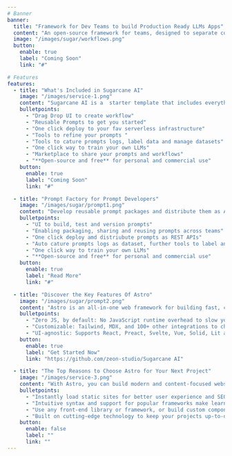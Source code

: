 ```yaml
---
# Banner
banner:
  title: "Framework for Dev Teams to build Production Ready LLMs Apps"
  content: "An open-source framework for teams, designed to separate concerns among various roles such as data scientists, prompt developers, and app developers. It enables the creation of workflow apps, prompt management, and fine-tuning of large language models (LLMs)"
  image: "/images/sugar/workflows.png"
  button:
    enable: true
    label: "Coming Soon"
    link: "#"

# Features
features:
  - title: "What's Included in Sugarcane AI"
    image: "/images/service-1.png"
    content: "Sugarcane AI is a  starter template that includes everything you need to get started with you LLM powered Workflow App. What's Included in Sugarcane AI"
    bulletpoints:
      - "Drag Drop UI to create workflow"
      - "Reusable Prompts to get you started"
      - "One click deploy to your fav serverless infrastructure"
      - "Tools to refine your prompts "
      - "Tools to cature prompts logs, label data and manage datasets"
      - "One click way to train your own LLMs"
      - "Marketplace to share your prompts and workflows"
      - "**Open-source and free** for personal and commercial use"
    button:
      enable: true
      label: "Coming Soon"
      link: "#"

  - title: "Prompt Factory for Prompt Developers"
    image: "/images/sugar/prompt1.png"
    content: "Develop reusable prompt packages and distribute them as APIs for application developers"
    bulletpoints:
      - "UI to build, test and version prompts"
      - "Enabling packaging, sharing and reusing prompts across teams"
      - "One click deploy amd distriubute prompts as REST APIs"
      - "Auto cature prompts logs as dataset, further tools to label and refine dataset"
      - "One click way to train your own LLMs"
      - "**Open-source and free** for personal and commercial use"
    button:
      enable: true
      label: "Read More"
      link: "#"

  - title: "Discover the Key Features Of Astro"
    image: "/images/sugar/prompt2.png"
    content: "Astro is an all-in-one web framework for building fast, content-focused websites. It offers a range of exciting features for developers and website creators. Some of the key features are:"
    bulletpoints:
      - "Zero JS, by default: No JavaScript runtime overhead to slow you down."
      - "Customizable: Tailwind, MDX, and 100+ other integrations to choose from."
      - "UI-agnostic: Supports React, Preact, Svelte, Vue, Solid, Lit and more."
    button:
      enable: true
      label: "Get Started Now"
      link: "https://github.com/zeon-studio/Sugarcane AI"

  - title: "The Top Reasons to Choose Astro for Your Next Project"
    image: "/images/service-3.png"
    content: "With Astro, you can build modern and content-focused websites without sacrificing performance or ease of use."
    bulletpoints:
      - "Instantly load static sites for better user experience and SEO."
      - "Intuitive syntax and support for popular frameworks make learning and using Astro a breeze."
      - "Use any front-end library or framework, or build custom components, for any project size."
      - "Built on cutting-edge technology to keep your projects up-to-date with the latest web standards."
    button:
      enable: false
      label: ""
      link: ""
---
```

